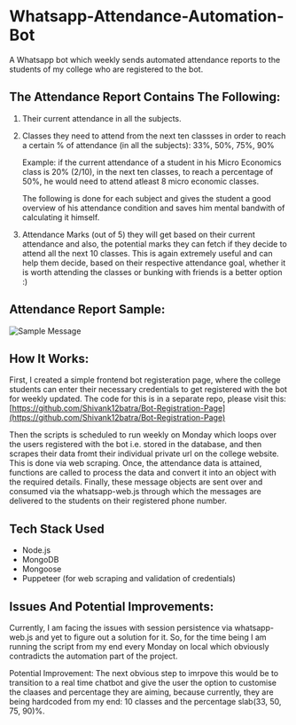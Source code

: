 # Whatsapp-Attendance-Automation-Bot

A Whatsapp bot which weekly sends automated attendance reports to the students of my college who are registered to the bot.

## The Attendance Report Contains The Following:

1. Their current attendance in all the subjects.
2. Classes they need to attend from the next ten classses in order to reach a certain % of attendance (in all the subjects): 33%, 50%, 75%, 90%

   Example: if the current attendance of a student in his Micro Economics class is 20% (2/10), in the next ten classes, to reach a percentage of 50%, he would need to attend atleast 8 micro economic classes.

   The following is done for each subject and gives the student a good overview of his attendance condition and saves him mental bandwith of calculating it himself.

3. Attendance Marks (out of 5) they will get based on their current attendance and also, the potential marks they can fetch if they decide to attend all the next 10 classes. This is again extremely useful and can help them decide, based on their respective attendance goal, whether it is worth attending the classes or bunking with friends is a better option :)

## Attendance Report Sample:

![Sample Message](https://i.imgur.com/JR8HNsP.jpg)

## How It Works:

First, I created a simple frontend bot registeration page, where the college students can enter their necessary credentials to get registered with the bot for weekly updated. The code for this is in a separate repo, please visit this: [https://github.com/Shivank12batra/Bot-Registration-Page](https://github.com/Shivank12batra/Bot-Registration-Page)

Then the scripts is scheduled to run weekly on Monday which loops over the users registered with the bot i.e. stored in the database, and then scrapes their data fromt their individual private url on the college website. This is done via web scraping. Once, the attendance data is attained, functions are called to process the data and convert it into an object with the required details. Finally, these message objects are sent over and consumed via the whatsapp-web.js through which the messages are delivered to the students on their registered phone number.

## Tech Stack Used

- Node.js
- MongoDB
- Mongoose
- Puppeteer (for web scraping and validation of credentials)

## Issues And Potential Improvements:

Currently, I am facing the issues with session persistence via whatsapp-web.js and yet to figure out a solution for it. So, for the time being I am running the script from my end every Monday on local which obviously contradicts the automation part of the project.

Potential Improvement: The next obvious step to imrpove this would be to transition to a real time chatbot and give the user the option to customise the claases and percentage they are aiming, because currently, they are being hardcoded from my end: 10 classes and the percentage slab(33, 50, 75, 90)%.
